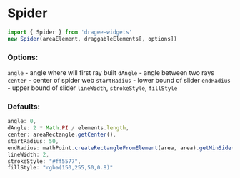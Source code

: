 # Spider

```javascript
import { Spider } from 'dragee-widgets'
new Spider(areaElement, draggableElements[, options])
```

### Options:

`angle` - angle where will first ray built
`dAngle` - angle between two rays
`center` - center of spider web
`startRadius` - lower bound of slider
`endRadius` - upper bound of slider
`lineWidth`, `strokeStyle`, `fillStyle`


### Defaults:

```javascript
angle: 0,
dAngle: 2 * Math.PI / elements.length,
center: areaRectangle.getCenter(),
startRadius: 50,
endRadius: mathPoint.createRectangleFromElement(area, area).getMinSide() / 2,
lineWidth: 2,
strokeStyle: "#ff5577",
fillStyle: "rgba(150,255,50,0.8)"
```
